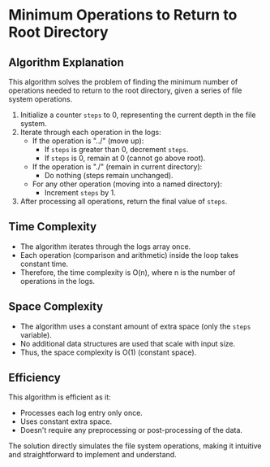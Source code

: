 # Minimum Operations to Return to Root Directory

## Algorithm Explanation

This algorithm solves the problem of finding the minimum number of operations needed to return to the root directory, given a series of file system operations.

1. Initialize a counter `steps` to 0, representing the current depth in the file system.
2. Iterate through each operation in the logs:
   - If the operation is "../" (move up):
     - If `steps` is greater than 0, decrement `steps`.
     - If `steps` is 0, remain at 0 (cannot go above root).
   - If the operation is "./" (remain in current directory):
     - Do nothing (steps remain unchanged).
   - For any other operation (moving into a named directory):
     - Increment `steps` by 1.
3. After processing all operations, return the final value of `steps`.

## Time Complexity

- The algorithm iterates through the logs array once.
- Each operation (comparison and arithmetic) inside the loop takes constant time.
- Therefore, the time complexity is O(n), where n is the number of operations in the logs.

## Space Complexity

- The algorithm uses a constant amount of extra space (only the `steps` variable).
- No additional data structures are used that scale with input size.
- Thus, the space complexity is O(1) (constant space).

## Efficiency

This algorithm is efficient as it:
- Processes each log entry only once.
- Uses constant extra space.
- Doesn't require any preprocessing or post-processing of the data.

The solution directly simulates the file system operations, making it intuitive and straightforward to implement and understand.
